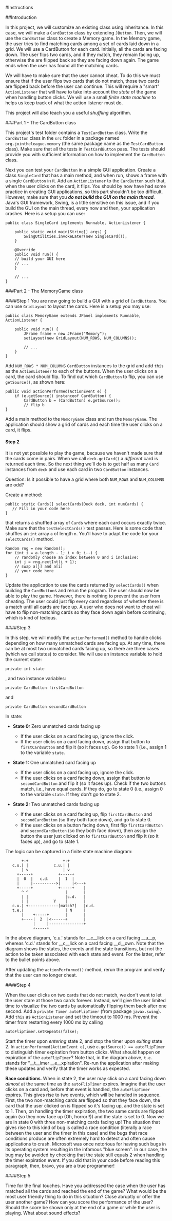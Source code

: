 #Instructions

##Introduction

In this project, we will customize an existing class using inheritance. In this case, we will make a `CardButton` class by extending `JButton`. Then, we will use the `CardButton` class to create a Memory game. In the Memory game, the user tries to find matching cards among a set of cards laid down in a grid. We will use a CardButton for each card. Initially, all the cards are facing down. The user flips two cards, and if they match, they remain facing up, otherwise the are flipped back so they are facing down again. The game ends when the user has found all the matching cards.

We will have to make sure that the user cannot cheat. To do this we must ensure that if the user flips two cards that do not match, those two cards are flipped back before the user can continue. This will require a "smart" `ActionListener` that will have to take into account the *state* of the game when handling button clicks. We will use a small _finite state machine_ to helps us keep track of what the action listener must do.

This project will also teach you a useful _shuffling_ algorithm. 

###Part 1 - The CardButton class

This project's test folder contains a `TestCardButton` class. Write the `CardButton` class in the `src` folder in a package named `org.jointheleague.memory` (the same package name as the `TestCardButton` class). Make sure that all the tests in `TestCardButton` pass. The tests should provide you with sufficient information on how to implement the `CardButton` class. 

Next you can test your `CardButton` in a simple GUI application. Create a class `SingleCard` that has a main method, and when run, shows a frame with a single `CardButton` in it. Add an `ActionListener` to the `CardButton` such that, when the user clicks on the card, it flips. You should by now have had some practice in creating GUI applications, so this part shouldn't be too difficult. However, make sure that you ***do not build the GUI on the main thread***. Java's GUI framework, Swing, is a little sensitive on this issue, and if you build the GUI on the main thread, every now and then, your application crashes. Here is a setup you can use:

    public class SingleCard implements Runnable, ActionListener {

        public static void main(String[] args) {
            SwingUtilities.invokeLater(new SingleCard());
        }

        @Override
        public void run() {
        // build your GUI here
        // ...
        }
        
        // ...
    }

###Part 2 - The MemoryGame class

####Step 1
You are now going to build a GUI with a grid of `CardButton`s. You can use `GridLayout` to layout the cards. Here is a setup you may use:

    public class MemoryGame extends JPanel implements Runnable, ActionListener {
        
        public void run() {
			JFrame frame = new JFrame("Memory");
    		setLayout(new GridLayout(NUM_ROWS, NUM_COLUMNS));
    		
    		// ...
    	}
    }
    
Add `NUM_ROWS * NUM_COLUMNS` `CardButton` instances to the grid and add `this` as the `ActionListener` to each of the buttons. When the user clicks on a card, the card should flip. To find out which `CardButton` to flip, you can use `getSource()`, as shown here:

    public void actionPerformed(ActionEvent e) {
        if (e.getSource() instanceof CardButton) {
            CardButton b = (CardButton) e.getSource();
            // flip b
    }
        
Add a main method to the `MemoryGame` class and run the `MemoryGame`. The application should show a grid of cards and each time the user clicks on a card, it flips. 

#### Step 2

It is not yet possible to play the game, because we haven't made sure that the cards come in pairs. When we call `deck.getCard()` a _different_ card is returned each time. So the next thing we'll do is to get half as many `Card` instances from `deck` and use each card in two `CardButton` instances.

Question: Is it possible to have a grid where both `NUM_ROWS` and `NUM_COLUMNS` are odd? 

Create a method: 

    public static Cards[] selectCards(Deck deck, int numCards) {
       // Fill in your code here
    }

that returns a shuffled array of `Card`s where each card occurs exactly twice. Make sure that the `testSelectCards()` test passes. Here is some code that shuffles an `int` array `a` of length `n`. You'll have to adapt the code for your `selectCards()` method.

	Random rng = new Random();
    for (int i = a.length - 1; i > 0; i--) {
    	// randomly choose an index between 0 and i inclusive:
    	int j = rng.nextInt(i + 1);
    	// swap a[j] and a[i]
    	// your code here
    }

Update the application to use the cards returned by `selectCards()` when building the `CardButton`s and rerun the program. The user should now be able to play the game. However, there is nothing to prevent the user from cheating. The user could just flip every card regardless of whether there is a match until all cards are face up. A user who does not want to cheat will have to flip non-matching cards so they face down again before continuing, which is kind of tedious. 

####Step 3
 
In this step, we will modify the `actionPerformed()` method to handle clicks depending on how many unmatched cards are facing up. At any time, there can be at most two unmatched cards facing up, so there are three cases (which we call states) to consider. We will use an instance variable to hold the current state: 

    private int state 
, and two instance variables:
    
    private CardButton firstCardButton 
and 

    private CardButton secondCardButton

In state:

- __State 0:__ Zero unmatched cards facing up
    - If the user clicks on a card facing up, ignore the click. 
    - If the user clicks on a card facing down, assign that button to `firstCardButton` and flip it (so it faces up). Go to state 1 (i.e., assign 1 to the variable `state`.

- __State 1:__ One unmatched card facing up
    - If the user clicks on a card facing up, ignore the click. 
    - If the user clicks on a card facing down, assign that button to `secondCardButton` and flip it (so it faces up). Check if the two buttons match, i.e., have equal cards. If they do, go to state 0 (i.e., assign 0 to the variable `state`. If they don't go to state 2.

- __State 2:__ Two unmatched cards facing up
    - If the user clicks on a card facing up, flip `firstCardButton` and `secondCardButton` (so they both face down), and go to state 0. 
    - If the user clicks on a button facing down, first flip `firstCardButton` and `secondCardButton` (so they both face down), then assign the button the user just clicked on to `firstCardButton` and flip it (so it faces up), and go to state 1.

The logic can be captured in a finite state machine diagram:

           +-+               +-+
       c.u.| |           c.u.| |
	       | v               | v
	     +-----+           +-----+
	     |  0  |   c.d.    |  1  |
	     |     |---------->|     |<---+
	     +-----+           +-----+    |
	       ^ ^                |       |
	       | |                |c.d.   |
	       | |           Y    |       |
	   c.u.| +-------------[match?]   |c.d.
	   t.e.|                  | N     |
	       |    +-----+       |       |           
	       +----|  2  |<------+       |
	            |     |---------------+
	            +-----+
	            
In the above diagram, 'c.u.' stands for __c__lick on a card facing __u__p, whereas 'c.d.' stands for __c__lick on a card facing __d__own. Note that the diagram shows the states, the events and the state transitions, but not the action to be taken associated with each state and event. For the latter, refer to the bullet points above.

After updating the `actionPerformed()` method, rerun the program and verify that the user can no longer cheat.

####Step 4

When the user clicks on two cards that do not match, we don't want to let the user stare at those two cards forever. Instead, we'll give the user limited time to visualize the two cards by automatically flipping them back after one second.  Add a `private Timer autoFlipTimer` (from package `javax.swing`). Add `this` as `ActionListener` and set the timeout to 1000 ms. Prevent the timer from restarting every 1000 ms by calling 

    autoFlipTimer.setRepeats(false);

Start the timer upon _entering_ state 2, and stop the timer upon _exiting_ state 2. In `actionPerformed(ActionEvent e)`, use `e.getSource() == autoFlipTimer` to distinguish timer expiration from button clicks. What should happen on expiration of the `autoFlipTimer`? Note that, in the diagram above, `t.e.` stands for "__t__imer __e__xpiration". Re-run the application after making these updates and verify that the timer works as expected.

__Race conditions__. When in state 2, the user may click on a card facing down _almost_ at the same time as the `autoFlipTimer` expires. Imagine that the user clicks on a card and, before that event is handled, the `autoFlipTimer` expires. This gives rise to two events, which will be handled in sequence. First, the two non-matching cards are flipped so that they face down, the card that the user clicked on is flipped so it's facing up, and the state is set to 1. Then, on handling the timer expiration, the two same cards are flipped again (so they now face up (Oh, horror!!)) and the state is set to 0. Now we are in state 0 with three non-matching cards facing up! The situation that gives rise to this kind of bug is called a race condition (literally a race between the user and the timer in this case) and the bugs that race conditions produce are often extremely hard to detect and often cause applications to crash. Microsoft was once notorious for having such bugs in its operating system resulting in the infamous "blue screen". In our case, the bug may be avoided by checking that the state still equals 2 when handling the timer expiration event. If you did that in your code before reading this paragraph, then, bravo, you are a true programmer! 

####Step 5

Time for the final touches. Have you addressed the case when the user has matched all the cards and reached the end of the game? What would be the most user friendly thing to do in this situation? Close abruptly or offer the user another game? How can you score the performance of the user? Should the score be shown only at the end of a game or while the user is playing. What about sound effects?  
